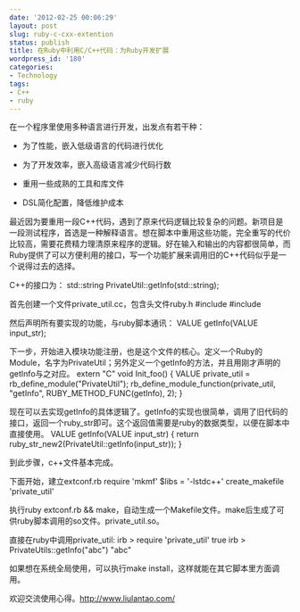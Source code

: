 ```yaml
---
date: '2012-02-25 00:06:29'
layout: post
slug: ruby-c-cxx-extention
status: publish
title: 在Ruby中利用C/C++代码：为Ruby开发扩展
wordpress_id: '180'
categories:
- Technology
tags:
- C++
- ruby
---
```


在一个程序里使用多种语言进行开发，出发点有若干种：



	
  * 为了性能，嵌入低级语言的代码进行优化

	
  * 为了开发效率，嵌入高级语言减少代码行数

	
  * 重用一些成熟的工具和库文件

	
  * DSL简化配置，降低维护成本


最近因为要重用一段C++代码，遇到了原来代码逻辑比较复杂的问题。新项目是一段测试程序，首选是一种解释语言。想在脚本中重用这些功能，完全重写的代价比较高，需要花费精力理清原来程序的逻辑。好在输入和输出的内容都很简单，而Ruby提供了可以方便利用的接口，写一个功能扩展来调用旧的C++代码似乎是一个说得过去的选择。

C++的接口为：
std::string PrivateUtil::getInfo(std::string);

首先创建一个文件private_util.cc，包含头文件ruby.h
#include
#include

然后声明所有要实现的功能，与ruby脚本通讯：
VALUE getInfo(VALUE input_str);

下一步，开始进入模块功能注册，也是这个文件的核心。定义一个Ruby的Module，名字为PrivateUtil；另外定义一个getInfo的方法，并且用刚才声明的getInfo与之对应。
extern "C" void Init_foo()
{
VALUE private_util = rb_define_module("PrivateUtil");
rb_define_module_function(private_util, "getInfo", RUBY_METHOD_FUNC(getInfo), 2);
}

现在可以去实现getInfo的具体逻辑了。getInfo的实现也很简单，调用了旧代码的接口，返回一个ruby_str即可。这个返回值需要是ruby的数据类型，以便在脚本中直接使用。
VALUE getInfo(VALUE input_str)
{
return ruby_str_new2(PrivateUtil::getInfo(input_str));
}

到此步骤，c++文件基本完成。

下面开始，建立extconf.rb
require 'mkmf'
$libs = '-lstdc++'
create_makefile 'private_util'

执行ruby extconf.rb && make，自动生成一个Makefile文件。make后生成了可供ruby脚本调用的so文件。private_util.so。

直接在ruby中调用private_util:
irb > require 'private_util'
true
irb > PrivateUtils::getInfo("abc")
"abc"

如果想在系统全局使用，可以执行make install，这样就能在其它脚本里方面调用。

欢迎交流使用心得。http://www.liulantao.com/
